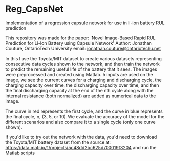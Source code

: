 # Reg_CapsNet
Implementation of a regression capsule network for use in li-ion battery RUL prediction

This repository was made for the paper: 'Novel Image-Based Rapid RUL Prediction for Li-Ion Battery using Capsule Network'
Author: Jonathan Couture, OntarioTech University
email: jonathan.couture@ontariotechu.net

In this I use the Toyota/MIT dataset to create various datasets representing consecutive data cycles shown to the network, and then train the network to predict
the remaining useful life of the battery that it sees. The images were preprocessed and created using Matlab.
5 inputs are used on the image, we see the current curves for a charging and discharging cycle, the charging capacity over time, the discharging capacity over time,
and then the final discharging capacity at the end of the nth cycle along with the internal resistance (both normalized) are added as numerical data to the image.

The curve in red represents the first cycle, and the curve in blue represents the final cycle, n, (3, 5, or 10). We evaluate the accuracy of the model for the different
scenarios and also compare it to a single cycle (only one curve shown). 

If you'd like to try out the network with the data, you'd need to download the Toyota/MIT battery dataset from the source at:
https://data.matr.io/1/projects/5c48dd2bc625d700019f3204
and run the Matlab scripts
